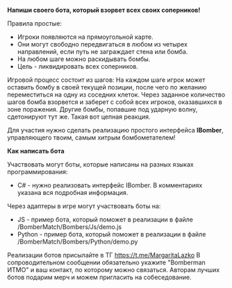 <b>Напиши своего бота, который взорвет всех своих соперников!</b>

Правила простые: 
- Игроки появляются на прямоугольной карте. 
- Они могут свободно передвигаться в любом из четырех направлений, если путь не заграждает стена или бомба. 
- На любом шаге можно раскидывать бомбы. 
- Цель - ликвидировать всех соперников.

Игровой процесс состоит из шагов:
На каждом шаге игрок может оставить бомбу в своей текущей позиции, после чего по желанию переместиться на одну из соседних клеток. Через заданное количество шагов бомба взорвется и заберет с собой всех игроков, оказавшихся в зоне поражения. Другие бомбы, попавшие под ударную волну, сдетонируют тут же. Такая вот цепная реакция.

Для участия нужно сделать реализацию простого интерфейса <b>IBomber</b>, управляющего твоим, самым хитрым бомбометателем!


<b>Как написать бота</b>

Участвовать могут боты, которые написаны на разных языках программирования:
- C# - нужно реализовать интерфейс IBomber. В комментариях указана вся подробная информация.

Через адаптеры в игре могут участвовать боты на:
- JS - пример бота, который поможет в реализации в файле /BomberMatch/Bombers/Js/demo.js
- Python - пример бота, который поможет в реализации в файле /BomberMatch/Bombers/Python/demo.py

Реализации ботов присылайте в ТГ https://t.me/MargaritaLazko
В сопроводительном сообщении обязательно укажите "Bomberman ИТМО" и ваш контакт, по которому можно связаться.
Авторам лучших ботов подарим мерч и можем пригласить на собеседование.
